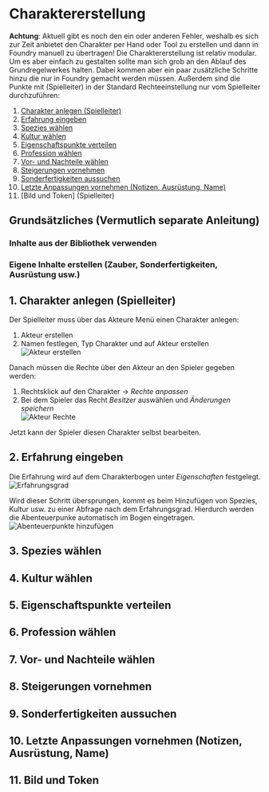 # Charaktererstellung
**Achtung**: Aktuell gibt es noch den ein oder anderen Fehler, weshalb es sich zur Zeit anbietet den Charakter per Hand oder Tool zu erstellen und dann in Foundry 
manuell zu übertragen!
Die Charaktererstellung ist relativ modular. Um es aber einfach zu gestalten sollte man sich grob an den Ablauf des Grundregelwerkes halten. Dabei kommen aber ein paar zusätzliche Schritte hinzu die nur in Foundry gemacht werden müssen. Außerdem sind die Punkte mit (Spielleiter) in der Standard Rechteeinstellung nur vom Spielleiter durchzuführen:
1. [Charakter anlegen (Spielleiter)](https://github.com/Plushtoast/dsa5-foundryVTT-wiki/blob/master/ger_Charaktererstellung.md#1-charakter-anlegen-spielleiter)
2. [Erfahrung eingeben](https://github.com/Plushtoast/dsa5-foundryVTT-wiki/blob/master/ger_Charaktererstellung.md#2-erfahrung-eingeben)
3. [Spezies wählen](https://github.com/Plushtoast/dsa5-foundryVTT-wiki/blob/master/ger_Charaktererstellung.md#3-spezies-w%C3%A4hlen)
4. [Kultur wählen](https://github.com/Plushtoast/dsa5-foundryVTT-wiki/blob/master/ger_Charaktererstellung.md#4-kultur-w%C3%A4hlen)
5. [Eigenschaftspunkte verteilen](https://github.com/Plushtoast/dsa5-foundryVTT-wiki/blob/master/ger_Charaktererstellung.md#5-eigenschaftspunkte-verteilen)
6. [Profession wählen](https://github.com/Plushtoast/dsa5-foundryVTT-wiki/blob/master/ger_Charaktererstellung.md#6-profession-w%C3%A4hlen)
7. [Vor- und Nachteile wählen](https://github.com/Plushtoast/dsa5-foundryVTT-wiki/blob/master/ger_Charaktererstellung.md#7-vor--und-nachteile-w%C3%A4hlen)
8. [Steigerungen vornehmen](https://github.com/Plushtoast/dsa5-foundryVTT-wiki/blob/master/ger_Charaktererstellung.md#8-steigerungen-vornehmen)
9. [Sonderfertigkeiten aussuchen](https://github.com/Plushtoast/dsa5-foundryVTT-wiki/blob/master/ger_Charaktererstellung.md#9-sonderfertigkeiten-aussuchen)
10. [Letzte Anpassungen vornehmen (Notizen, Ausrüstung, Name)](https://github.com/Plushtoast/dsa5-foundryVTT-wiki/blob/master/ger_Charaktererstellung.md#10-letzte-anpassungen-vornehmen-notizen-ausr%C3%BCstung-name)
11. [Bild und Token] (Spielleiter)

## Grundsätzliches (Vermutlich separate Anleitung)
### Inhalte aus der Bibliothek verwenden
### Eigene Inhalte erstellen (Zauber, Sonderfertigkeiten, Ausrüstung usw.)

## 1. Charakter anlegen (Spielleiter)
Der Spielleiter muss über das Akteure Menü einen Charakter anlegen:
1. Akteur erstellen
2. Namen festlegen, Typ Charakter und auf Akteur erstellen  
![Akteur erstellen](https://user-images.githubusercontent.com/80099175/112155744-e32bc400-8be5-11eb-97ba-02d49c812720.png)  

Danach müssen die Rechte über den Akteur an den Spieler gegeben werden: 
1. Rechtsklick auf den Charakter -> *Rechte anpassen*
2. Bei dem Spieler das Recht *Besitzer* auswählen und *Änderungen speichern*  
![Akteur Rechte](https://user-images.githubusercontent.com/80099175/112156197-4ddcff80-8be6-11eb-8fbf-676be85cb2c4.png)  

Jetzt kann der Spieler diesen Charakter selbst bearbeiten.

## 2. Erfahrung eingeben
Die Erfahrung wird auf dem Charakterbogen unter *Eigenschaften* festgelegt.  
![Erfahrungsgrad](https://user-images.githubusercontent.com/80099175/112157133-30f4fc00-8be7-11eb-8aed-4d167ffb4ae1.png)

Wird dieser Schritt übersprungen, kommt es beim Hinzufügen von Spezies, Kultur usw. zu einer Abfrage nach dem Erfahrungsgrad. Hierdurch werden die Abenteuerpunke automatisch im Bogen eingetragen.  
![Abenteuerpunkte hinzufügen](https://user-images.githubusercontent.com/80099175/112157700-c7c1b880-8be7-11eb-8f16-56b24cc9e6af.png)

## 3. Spezies wählen
## 4. Kultur wählen
## 5. Eigenschaftspunkte verteilen
## 6. Profession wählen
## 7. Vor- und Nachteile wählen
## 8. Steigerungen vornehmen
## 9. Sonderfertigkeiten aussuchen
## 10. Letzte Anpassungen vornehmen (Notizen, Ausrüstung, Name)
## 11. Bild und Token
